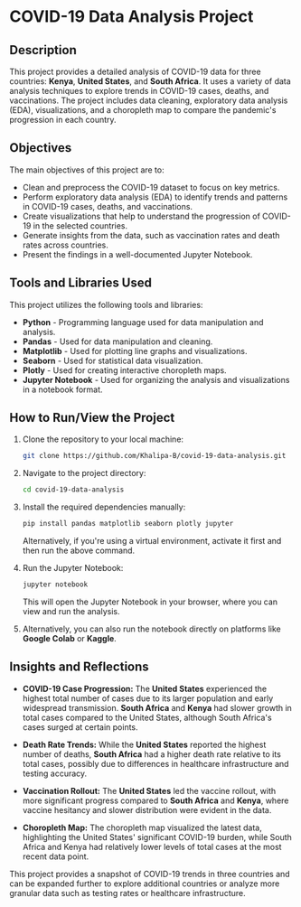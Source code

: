 # COVID-19 Data Analysis Project

## Description

This project provides a detailed analysis of COVID-19 data for three countries: **Kenya**, **United States**, and **South Africa**. It uses a variety of data analysis techniques to explore trends in COVID-19 cases, deaths, and vaccinations. The project includes data cleaning, exploratory data analysis (EDA), visualizations, and a choropleth map to compare the pandemic's progression in each country.

## Objectives

The main objectives of this project are to:
- Clean and preprocess the COVID-19 dataset to focus on key metrics.
- Perform exploratory data analysis (EDA) to identify trends and patterns in COVID-19 cases, deaths, and vaccinations.
- Create visualizations that help to understand the progression of COVID-19 in the selected countries.
- Generate insights from the data, such as vaccination rates and death rates across countries.
- Present the findings in a well-documented Jupyter Notebook.

## Tools and Libraries Used

This project utilizes the following tools and libraries:
- **Python** - Programming language used for data manipulation and analysis.
- **Pandas** - Used for data manipulation and cleaning.
- **Matplotlib** - Used for plotting line graphs and visualizations.
- **Seaborn** - Used for statistical data visualization.
- **Plotly** - Used for creating interactive choropleth maps.
- **Jupyter Notebook** - Used for organizing the analysis and visualizations in a notebook format.

## How to Run/View the Project

1. Clone the repository to your local machine:

    ```bash
    git clone https://github.com/Khalipa-B/covid-19-data-analysis.git
    ```

2. Navigate to the project directory:

    ```bash
    cd covid-19-data-analysis
    ```

3. Install the required dependencies manually:

    ```bash
    pip install pandas matplotlib seaborn plotly jupyter
    ```

    Alternatively, if you're using a virtual environment, activate it first and then run the above command.

4. Run the Jupyter Notebook:

    ```bash
    jupyter notebook
    ```

    This will open the Jupyter Notebook in your browser, where you can view and run the analysis.

5. Alternatively, you can also run the notebook directly on platforms like **Google Colab** or **Kaggle**.

## Insights and Reflections

- **COVID-19 Case Progression:** The **United States** experienced the highest total number of cases due to its larger population and early widespread transmission. **South Africa** and **Kenya** had slower growth in total cases compared to the United States, although South Africa's cases surged at certain points.
  
- **Death Rate Trends:** While the **United States** reported the highest number of deaths, **South Africa** had a higher death rate relative to its total cases, possibly due to differences in healthcare infrastructure and testing accuracy.

- **Vaccination Rollout:** The **United States** led the vaccine rollout, with more significant progress compared to **South Africa** and **Kenya**, where vaccine hesitancy and slower distribution were evident in the data.

- **Choropleth Map:** The choropleth map visualized the latest data, highlighting the United States' significant COVID-19 burden, while South Africa and Kenya had relatively lower levels of total cases at the most recent data point.

This project provides a snapshot of COVID-19 trends in three countries and can be expanded further to explore additional countries or analyze more granular data such as testing rates or healthcare infrastructure.
